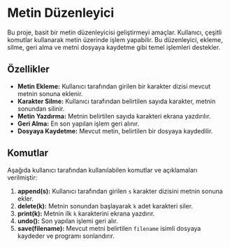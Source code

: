 # Metin Düzenleyici

Bu proje, basit bir metin düzenleyicisi geliştirmeyi amaçlar. Kullanıcı, çeşitli komutlar kullanarak metin üzerinde işlem yapabilir. Bu düzenleyici, ekleme, silme, geri alma ve metni dosyaya kaydetme gibi temel işlemleri destekler.

## Özellikler

- **Metin Ekleme:** Kullanıcı tarafından girilen bir karakter dizisi mevcut metnin sonuna eklenir.
- **Karakter Silme:** Kullanıcı tarafından belirtilen sayıda karakter, metnin sonundan silinir.
- **Metin Yazdırma:** Metnin belirtilen sayıda karakteri ekrana yazdırılır.
- **Geri Alma:** En son yapılan işlem geri alınır.
- **Dosyaya Kaydetme:** Mevcut metin, belirtilen bir dosyaya kaydedilir.

## Komutlar

Aşağıda kullanıcı tarafından kullanılabilen komutlar ve açıklamaları verilmiştir:

1. **append(s):** Kullanıcı tarafından girilen `s` karakter dizisini metnin sonuna ekler.
2. **delete(k):** Metnin sonundan başlayarak `k` adet karakteri siler.
3. **print(k):** Metnin ilk `k` karakterini ekrana yazdırır.
4. **undo():** Son yapılan işlemi geri alır.
5. **save(filename):** Mevcut metni belirtilen `filename` isimli dosyaya kaydeder ve programı sonlandırır.

